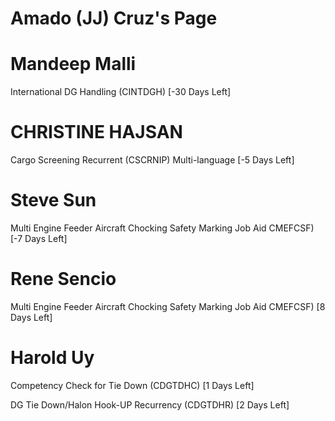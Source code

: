 # Amado (JJ) Cruz's Page




# Mandeep Malli


International DG Handling (CINTDGH) [-30 Days Left]



# CHRISTINE HAJSAN


Cargo Screening Recurrent (CSCRNIP) Multi-language [-5 Days Left]



# Steve Sun


Multi Engine Feeder Aircraft Chocking Safety Marking Job Aid  CMEFCSF) [-7 Days Left]



# Rene Sencio


Multi Engine Feeder Aircraft Chocking Safety Marking Job Aid  CMEFCSF) [8 Days Left]



# Harold Uy


Competency Check for Tie Down (CDGTDHC) [1 Days Left]

DG Tie Down/Halon Hook-UP Recurrency (CDGTDHR) [2 Days Left]



